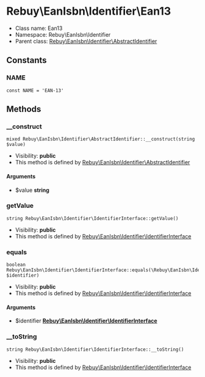 Rebuy\EanIsbn\Identifier\Ean13
===============






* Class name: Ean13
* Namespace: Rebuy\EanIsbn\Identifier
* Parent class: [Rebuy\EanIsbn\Identifier\AbstractIdentifier](Rebuy-EanIsbn-Identifier-AbstractIdentifier.md)



Constants
----------


### NAME

    const NAME = 'EAN-13'







Methods
-------


### __construct

    mixed Rebuy\EanIsbn\Identifier\AbstractIdentifier::__construct(string $value)





* Visibility: **public**
* This method is defined by [Rebuy\EanIsbn\Identifier\AbstractIdentifier](Rebuy-EanIsbn-Identifier-AbstractIdentifier.md)


#### Arguments
* $value **string**



### getValue

    string Rebuy\EanIsbn\Identifier\IdentifierInterface::getValue()





* Visibility: **public**
* This method is defined by [Rebuy\EanIsbn\Identifier\IdentifierInterface](Rebuy-EanIsbn-Identifier-IdentifierInterface.md)




### equals

    boolean Rebuy\EanIsbn\Identifier\IdentifierInterface::equals(\Rebuy\EanIsbn\Identifier\IdentifierInterface $identifier)





* Visibility: **public**
* This method is defined by [Rebuy\EanIsbn\Identifier\IdentifierInterface](Rebuy-EanIsbn-Identifier-IdentifierInterface.md)


#### Arguments
* $identifier **[Rebuy\EanIsbn\Identifier\IdentifierInterface](Rebuy-EanIsbn-Identifier-IdentifierInterface.md)**



### __toString

    string Rebuy\EanIsbn\Identifier\IdentifierInterface::__toString()





* Visibility: **public**
* This method is defined by [Rebuy\EanIsbn\Identifier\IdentifierInterface](Rebuy-EanIsbn-Identifier-IdentifierInterface.md)



